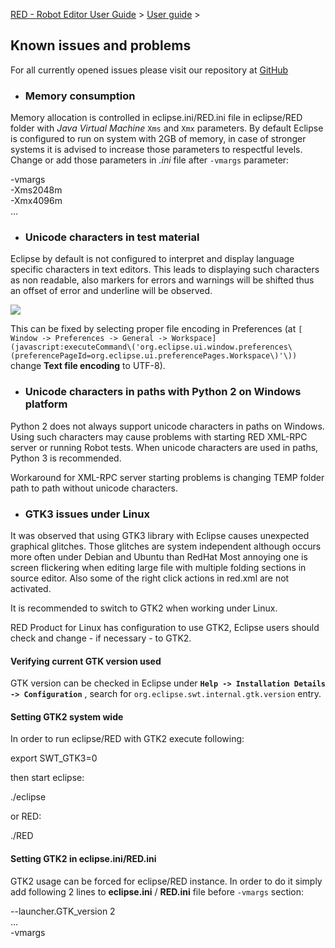 [RED - Robot Editor User Guide](..\\) > [User guide](user_guide.md) >

## Known issues and problems

For all currently opened issues please visit our repository at
[GitHub](https://github.com/nokia/RED/)

  * ### Memory consumption

Memory allocation is controlled in eclipse.ini/RED.ini file in eclipse/RED
folder with _Java Virtual Machine_ `Xms` and `Xmx` parameters. By default
Eclipse is configured to run on system with 2GB of memory, in case of stronger
systems it is advised to increase those parameters to respectful levels.
Change or add those parameters in _.ini_ file after `-vmargs` parameter:

-vmargs  
-Xms2048m  
-Xmx4096m  
...

  * ### Unicode characters in test material

Eclipse by default is not configured to interpret and display language
specific characters in text editors. This leads to displaying such characters
as non readable, also markers for errors and warnings will be shifted thus an
offset of error and underline will be observed.

![](images/unicode.png)

This can be fixed by selecting proper file encoding in Preferences (at `[
Window -> Preferences -> General ->
Workspace](javascript:executeCommand\('org.eclipse.ui.window.preferences\(preferencePageId=org.eclipse.ui.preferencePages.Workspace\)'\))`
change **Text file encoding** to UTF-8).

  * ### Unicode characters in paths with Python 2 on Windows platform

Python 2 does not always support unicode characters in paths on Windows. Using
such characters may cause problems with starting RED XML-RPC server or running
Robot tests. When unicode characters are used in paths, Python 3 is
recommended.

Workaround for XML-RPC server starting problems is changing TEMP folder path
to path without unicode characters.

  * ### GTK3 issues under Linux

It was observed that using GTK3 library with Eclipse causes unexpected
graphical glitches. Those glitches are system independent although occurs more
often under Debian and Ubuntu than RedHat Most annoying one is screen
flickering when editing large file with multiple folding sections in source
editor. Also some of the right click actions in red.xml are not activated.

It is recommended to switch to GTK2 when working under Linux.

RED Product for Linux has configuration to use GTK2, Eclipse users should
check and change - if necessary - to GTK2.

#### Verifying current GTK version used

GTK version can be checked in Eclipse under **`Help -> Installation Details ->
Configuration`** , search for `org.eclipse.swt.internal.gtk.version` entry.

#### Setting GTK2 system wide

In order to run eclipse/RED with GTK2 execute following:

export SWT_GTK3=0

then start eclipse:

./eclipse

or RED:

./RED

#### Setting GTK2 in eclipse.ini/RED.ini

GTK2 usage can be forced for eclipse/RED instance. In order to do it simply
add following 2 lines to **eclipse.ini** / **RED.ini** file before `-vmargs`
section:

\--launcher.GTK_version 2  
...  
-vmargs  

